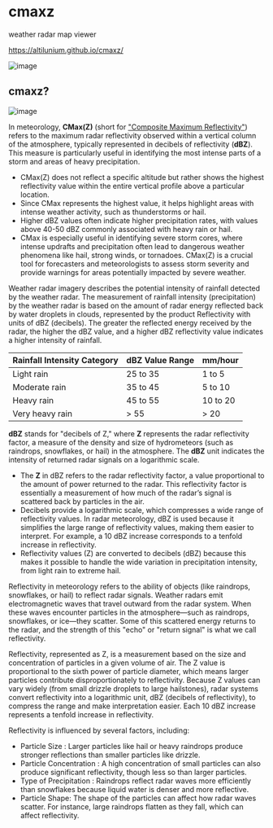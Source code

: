 # cmaxz
weather radar map viewer

https://altilunium.github.io/cmaxz/

![image](https://github.com/user-attachments/assets/cff02f2a-ff8f-4743-9da6-2d7c9dfde982)


## cmaxz?

![image](https://github.com/user-attachments/assets/2f4f1f21-a163-4a24-964e-1d8d21e59047)

In meteorology, **CMax(Z)** (short for ["Composite Maximum Reflectivity"](https://www.bmkg.go.id/cuaca/citra-radar.bmkg)) refers to the maximum radar reflectivity observed within a vertical column of the atmosphere, typically represented in decibels of reflectivity (**dBZ**). This measure is particularly useful in identifying the most intense parts of a storm and areas of heavy precipitation.

* CMax(Z) does not reflect a specific altitude but rather shows the highest reflectivity value within the entire vertical profile above a particular location.
* Since CMax represents the highest value, it helps highlight areas with intense weather activity, such as thunderstorms or hail.
* Higher dBZ values often indicate higher precipitation rates, with values above 40-50 dBZ commonly associated with heavy rain or hail.
* CMax is especially useful in identifying severe storm cores, where intense updrafts and precipitation often lead to dangerous weather phenomena like hail, strong winds, or tornadoes. CMax(Z) is a crucial tool for forecasters and meteorologists to assess storm severity and provide warnings for areas potentially impacted by severe weather.

Weather radar imagery describes the potential intensity of rainfall detected by the weather radar. The measurement of rainfall intensity (precipitation) by the weather radar is based on the amount of radar energy reflected back by water droplets in clouds, represented by the product Reflectivity with units of dBZ (decibels). The greater the reflected energy received by the radar, the higher the dBZ value, and a higher dBZ reflectivity value indicates a higher intensity of rainfall.


| Rainfall Intensity Category | dBZ Value Range | mm/hour |
|-----------------------------|-----------------|---------|
| Light rain                  | 25 to 35        | 1 to 5  |
| Moderate rain               | 35 to 45        | 5 to 10 |
| Heavy rain                  | 45 to 55        | 10 to 20|
| Very heavy rain             | > 55            | > 20    |

**dBZ** stands for "decibels of Z," where **Z** represents the radar reflectivity factor, a measure of the density and size of hydrometeors (such as raindrops, snowflakes, or hail) in the atmosphere. The **dBZ** unit indicates the intensity of returned radar signals on a logarithmic scale.

* The **Z** in dBZ refers to the radar reflectivity factor, a value proportional to the amount of power returned to the radar. This reflectivity factor is essentially a measurement of how much of the radar’s signal is scattered back by particles in the air.
* Decibels provide a logarithmic scale, which compresses a wide range of reflectivity values. In radar meteorology, dBZ is used because it simplifies the large range of reflectivity values, making them easier to interpret. For example, a 10 dBZ increase corresponds to a tenfold increase in reflectivity.
* Reflectivity values (Z) are converted to decibels (dBZ) because this makes it possible to handle the wide variation in precipitation intensity, from light rain to extreme hail.

Reflectivity in meteorology refers to the ability of objects (like raindrops, snowflakes, or hail) to reflect radar signals. Weather radars emit electromagnetic waves that travel outward from the radar system. When these waves encounter particles in the atmosphere—such as raindrops, snowflakes, or ice—they scatter. Some of this scattered energy returns to the radar, and the strength of this "echo" or "return signal" is what we call reflectivity.

Reflectivity, represented as Z, is a measurement based on the size and concentration of particles in a given volume of air. The Z value is proportional to the sixth power of particle diameter, which means larger particles contribute disproportionately to reflectivity. Because Z values can vary widely (from small drizzle droplets to large hailstones), radar systems convert reflectivity into a logarithmic unit, dBZ (decibels of reflectivity), to compress the range and make interpretation easier. Each 10 dBZ increase represents a tenfold increase in reflectivity.

Reflectivity is influenced by several factors, including: 

* Particle Size : Larger particles like hail or heavy raindrops produce stronger reflections than smaller particles like drizzle.
* Particle Concentration : A high concentration of small particles can also produce significant reflectivity, though less so than larger particles.
* Type of Precipitation : Raindrops reflect radar waves more efficiently than snowflakes because liquid water is denser and more reflective.
* Particle Shape: The shape of the particles can affect how radar waves scatter. For instance, large raindrops flatten as they fall, which can affect reflectivity.
